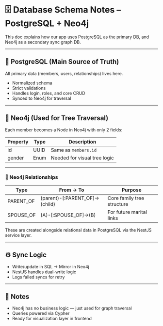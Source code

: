 # 🗄️ Database Schema Notes – PostgreSQL + Neo4j

This doc explains how our app uses PostgreSQL as the primary DB, and Neo4j as a secondary sync graph DB.

---

## 🧾 PostgreSQL (Main Source of Truth)

All primary data (members, users, relationships) lives here.

- Normalized schema
- Strict validations
- Handles login, roles, and core CRUD
- Synced to Neo4j for traversal

---

## 🧠 Neo4j (Used for Tree Traversal)

Each member becomes a Node in Neo4j with only 2 fields:

| Property | Type  | Description                     |
|----------|-------|---------------------------------|
| id       | UUID  | Same as `members.id`            |
| gender   | Enum  | Needed for visual tree logic    |

---

### 🔗 Neo4j Relationships

| Type        | From → To                      | Purpose                        |
|-------------|--------------------------------|--------------------------------|
| PARENT_OF   | (parent)-[:PARENT_OF]->(child) | Core family tree structure     |
| SPOUSE_OF   | (A)-[:SPOUSE_OF]->(B)          | For future marital links       |

These are created alongside relational data in PostgreSQL via the NestJS service layer.

---

## ⚙️ Sync Logic

- Write/update in SQL → Mirror in Neo4j
- NestJS handles dual-write logic
- Logs failed syncs for retry

---

## 📌 Notes

- Neo4j has no business logic — just used for graph traversal
- Queries powered via Cypher
- Ready for visualization layer in frontend
